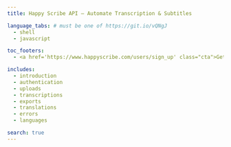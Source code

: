 ```yaml
---
title: Happy Scribe API – Automate Transcription & Subtitles

language_tabs: # must be one of https://git.io/vQNgJ
  - shell
  - javascript

toc_footers:
  - <a href='https://www.happyscribe.com/users/sign_up' class="cta">Get Started →</a>

includes:
  - introduction
  - authentication
  - uploads
  - transcriptions
  - exports
  - translations
  - errors
  - languages

search: true
---
```


